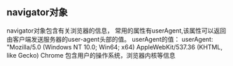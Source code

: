## navigator对象
navigator对象包含有关浏览器的信息，
常用的属性有userAgent,该属性可以返回由客户端发送服务器的user-agent头部的值。
userAgent的值：
userAgent: "Mozilla/5.0 (Windows NT 10.0; Win64; x64) AppleWebKit/537.36 (KHTML, like Gecko) Chrome
包含用户的操作系统，浏览器内核等信息
